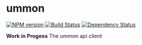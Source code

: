 ummon
=====

[![NPM version](https://badge.fury.io/js/ummon.png)](http://badge.fury.io/js/ummon) [![Build Status](https://secure.travis-ci.org/punkave/ummon.png?branch=master)](http://travis-ci.org/punkave/ummon) [![Dependency Status](https://gemnasium.com/punkave/ummon.png)](https://gemnasium.com/punkave/ummon)

**Work in Progess** The ummon api client
